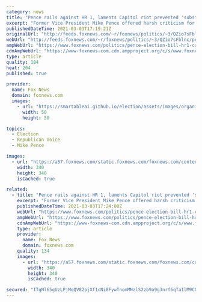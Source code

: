 ```yaml
---
category: news
title: "Pence rails against HR 1, laments Capitol riot prevented 'substantive discussion' on election integrity"
excerpt: "Former Vice President Mike Pence offered harsh criticism for a Democrat-proposed voting reform legislation while condemning the Capitol protest on Jan. 6 that, he said, interrupted what would have been a worthwhile discussion of election integrity."
publishedDateTime: 2021-03-03T17:19:21Z
originalUrl: "http://feeds.foxnews.com/~r/foxnews/politics/~3/QZio7sFblnc/pence-election-bill-hr1-capitol-riots-election-integrity"
webUrl: "http://feeds.foxnews.com/~r/foxnews/politics/~3/QZio7sFblnc/pence-election-bill-hr1-capitol-riots-election-integrity"
ampWebUrl: "https://www.foxnews.com/politics/pence-election-bill-hr1-capitol-riots-election-integrity.amp"
cdnAmpWebUrl: "https://www-foxnews-com.cdn.ampproject.org/c/s/www.foxnews.com/politics/pence-election-bill-hr1-capitol-riots-election-integrity.amp"
type: article
quality: 184
heat: 204
published: true

provider:
  name: Fox News
  domain: foxnews.com
  images:
    - url: "https://smartableai.github.io/election/assets/images/organizations/foxnews.com-50x50.jpg"
      width: 50
      height: 50

topics:
  - Election
  - Republican Voice
  - Mike Pence

images:
  - url: "https://a57.foxnews.com/static.foxnews.com/foxnews.com/content/uploads/2021/03/340/340/RonnBlitzerHeadshot.jpg?ve=1&tl=1"
    width: 340
    height: 340
    isCached: true

related:
  - title: "Pence rails against HR 1, laments Capitol riot prevented 'substantive discussion' on election integrity"
    excerpt: "Former Vice President Mike Pence offered harsh criticism for a Democrat-proposed voting reform legislation while condemning the Capitol protest on Jan. 6 that, he said, interrupted what would have been a worthwhile discussion of election integrity."
    publishedDateTime: 2021-03-03T17:24:00Z
    webUrl: "https://www.foxnews.com/politics/pence-election-bill-hr1-capitol-riots-election-integrity"
    ampWebUrl: "https://www.foxnews.com/politics/pence-election-bill-hr1-capitol-riots-election-integrity.amp"
    cdnAmpWebUrl: "https://www-foxnews-com.cdn.ampproject.org/c/s/www.foxnews.com/politics/pence-election-bill-hr1-capitol-riots-election-integrity.amp"
    type: article
    provider:
      name: Fox News
      domain: foxnews.com
    quality: 134
    images:
      - url: "https://a57.foxnews.com/static.foxnews.com/foxnews.com/content/uploads/2021/03/340/340/RonnBlitzerHeadshot.jpg?ve=1&tl=1"
        width: 340
        height: 340
        isCached: true

secured: "ITgNl65gUzLPjMqQV82pjXf1cNi8FywTnomMNzlS2zb9a9g3nrf6qTa1lM9CQ352p3x1+86xXvKNojce7BY/K41nBjFbpy2czAie/BT8TJQ9VjyRphRuiSVUD3Vz0or0drRL6h1vGJ5B7NXHmJHDApu5/HRMDduTm3zlCYs3BG9oJyR4qhfRZmbrjN+hJYds9bs0qAWEXePD3+wvUaVqfERPUvhmjMd5S5Yo0y3rnk64S6McZJT6rRr6Blo9RpaoWiET92mCYaMZtEMShAwh3iOpuEKPccBR2Fsi4ZJKVvVCYRc2jKlsgUUEuKN9+kmoVnXLbfj+x5aLg9hbQRBJ/eSSyyUp3ic4xSOHlMFShns=;A+solZZqWQkGu2e/DjiR1Q=="
---
```


